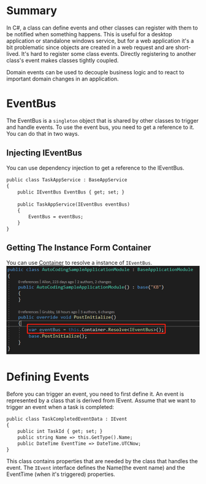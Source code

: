 # Summary
In C#, a class can define events and other classes can register with them to be notified when something happens. This is useful for a desktop application or standalone windows service, but for a web application it's a bit problematic since objects are created in a web request and are short-lived. It's hard to register some class events. Directly registering to another class's event makes classes tightly coupled.

Domain events can be used to decouple business logic and to react to important domain changes in an application.

# EventBus
The EventBus is a `singleton` object that is shared by other classes to trigger and handle events. To use the event bus, you need to get a reference to it. You can do that in two ways.

## Injecting IEventBus
You can use dependency injection to get a reference to the IEventBus. 
```
public class TaskAppService : BaseAppService
{
    public IEventBus EventBus { get; set; }

    public TaskAppService(IEventBus eventBus)
    {
        EventBus = eventBus;
    }
}
```
## Getting The Instance Form Container
You can use [Container]() to resolve a instance of `IEventBus`. 
![image.png](/.attachments/image-7c7a6ed0-e808-424b-a97f-f0e1b44c0523.png)

# Defining Events
 Before you can trigger an event, you need to first define it. An event is represented by a class that is derived from IEvent. Assume that we want to trigger an event when a task is completed:
```
public class TaskCompletedEventData : IEvent
{
    public int TaskId { get; set; }
    public string Name => this.GetType().Name;
    public DateTime EventTime => DateTime.UTCNow;
}
```
This class contains properties that are needed by the class that handles the event. The `IEvent` interface defines the Name(the event name) and the EventTime (when it's triggered) properties.